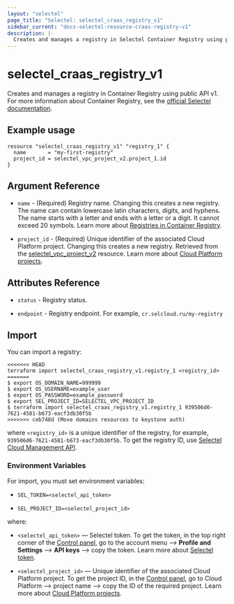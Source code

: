 ```yaml
---
layout: "selectel"
page_title: "Selectel: selectel_craas_registry_v1"
sidebar_current: "docs-selectel-resource-craas-registry-v1"
description: |-
  Creates and manages a registry in Selectel Container Registry using public API v1.
---
```


# selectel\_craas\_registry\_v1

Creates and manages a registry in Container Registry using public API v1. For more information about Container Registry, see the [official Selectel documentation](https://docs.selectel.ru/cloud/craas/).

## Example usage

```hcl
resource "selectel_craas_registry_v1" "registry_1" {
  name       = "my-first-registry"
  project_id = selectel_vpc_project_v2.project_1.id
}
```

## Argument Reference

* `name` - (Required) Registry name. Changing this creates a new registry. The name can contain lowercase latin characters, digits, and hyphens. The name starts with a letter and ends with a letter or a digit. It cannot exceed 20 symbols. Learn more about [Registries in Container Registry](https://docs.selectel.ru/cloud/craas/registry/).

* `project_id` - (Required) Unique identifier of the associated Cloud Platform project. Changing this creates a new registry. Retrieved from the [selectel_vpc_project_v2](https://registry.terraform.io/providers/selectel/selectel/latest/docs/resources/vpc_project_v2) resource. Learn more about [Cloud Platform projects](https://docs.selectel.ru/cloud/servers/about/projects/).

## Attributes Reference

* `status` - Registry status.

* `endpoint` - Registry endpoint. For example, `cr.selcloud.ru/my-registry`

## Import

You can import a registry:

```shell
<<<<<<< HEAD
terraform import selectel_craas_registry_v1.registry_1 <registry_id>
=======
$ export OS_DOMAIN_NAME=999999
$ export OS_USERNAME=example_user
$ export OS_PASSWORD=example_password
$ export SEL_PROJECT_ID=SELECTEL_VPC_PROJECT_ID
$ terraform import selectel_craas_registry_v1.registry_1 939506d6-7621-4581-b673-eacf3db30f5b
>>>>>>> ceb748d (Move domains resources to keystone auth)
```

where `<registry_id>` is a unique identifier of the registry, for example, `939506d6-7621-4581-b673-eacf3db30f5b`. To get the registry ID, use [Selectel Cloud Management API](https://developers.selectel.ru/docs/selectel-cloud-platform/craas_api/).

### Environment Variables

For import, you must set environment variables:

* `SEL_TOKEN=<selectel_api_token>`

* `SEL_PROJECT_ID=<selectel_project_id>`

where:

* `<selectel_api_token>` — Selectel token. To get the token, in the top right corner of the [Control panel](https://my.selectel.ru/profile/apikeys), go to the account menu ⟶ **Profile and Settings** ⟶   **API keys**  ⟶ copy the token. Learn more about [Selectel token](https://developers.selectel.ru/docs/control-panel/authorization/#получить-токен-selectel).

* `<selectel_project_id>` — Unique identifier of the associated Cloud Platform project. To get the project ID, in the [Control panel](https://my.selectel.ru/vpc/), go to Cloud Platform ⟶ project name ⟶  copy the ID of the required project. Learn more about [Cloud Platform projects](https://docs.selectel.ru/cloud/managed-kubernetes/about/projects/).
